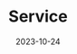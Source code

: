 ---
title: 'Service'
date: 2023-10-24
type: landing


sections:
  - block: markdown
    content:
      title: Service
      text: |
        #### Journal Reviewer

        - <span style="font-size: 0.85em;">Journal of Machine Learning Research (JMLR)
        - <span style="font-size: 0.85em;">Theoretical Computer Science (TCS)
        - <span style="font-size: 0.85em;">INFORMS Journal on Computing (IJOC)
        

        #### Program Committee for Conferences and Workshops
        
        - <span style="font-size: 0.85em;">INFORMS 2024 Workshop on Data Science
        - <span style="font-size: 0.85em;">NeurIPS 2024 Workshop on Interpretable AI
        
    design:
      css_class: light
      columns: '1'
---